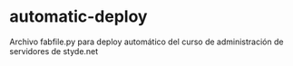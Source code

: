 # automatic-deploy
Archivo fabfile.py para deploy automático del curso de administración de servidores de styde.net
